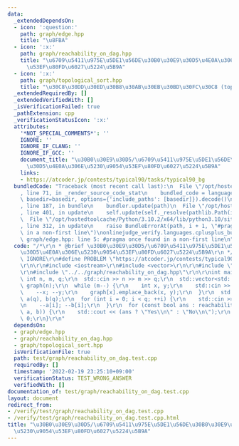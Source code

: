 ```yaml
---
data:
  _extendedDependsOn:
  - icon: ':question:'
    path: graph/edge.hpp
    title: "\u8FBA"
  - icon: ':x:'
    path: graph/reachability_on_dag.hpp
    title: "\u6709\u5411\u975E\u5DE1\u56DE\u30B0\u30E9\u30D5\u4E0A\u306E\u5230\u9054\
      \u53EF\u80FD\u6027\u5224\u5B9A"
  - icon: ':x:'
    path: graph/topological_sort.hpp
    title: "\u30C8\u30DD\u30ED\u30B8\u30AB\u30EB\u30BD\u30FC\u30C8 (topological sort)"
  _extendedRequiredBy: []
  _extendedVerifiedWith: []
  _isVerificationFailed: true
  _pathExtension: cpp
  _verificationStatusIcon: ':x:'
  attributes:
    '*NOT_SPECIAL_COMMENTS*': ''
    IGNORE: ''
    IGNORE_IF_CLANG: ''
    IGNORE_IF_GCC: ''
    document_title: "\u30B0\u30E9\u30D5/\u6709\u5411\u975E\u5DE1\u56DE\u30B0\u30E9\
      \u30D5\u4E0A\u306E\u5230\u9054\u53EF\u80FD\u6027\u5224\u5B9A"
    links:
    - https://atcoder.jp/contests/typical90/tasks/typical90_bg
  bundledCode: "Traceback (most recent call last):\n  File \"/opt/hostedtoolcache/Python/3.10.2/x64/lib/python3.10/site-packages/onlinejudge_verify/documentation/build.py\"\
    , line 71, in _render_source_code_stat\n    bundled_code = language.bundle(stat.path,\
    \ basedir=basedir, options={'include_paths': [basedir]}).decode()\n  File \"/opt/hostedtoolcache/Python/3.10.2/x64/lib/python3.10/site-packages/onlinejudge_verify/languages/cplusplus.py\"\
    , line 187, in bundle\n    bundler.update(path)\n  File \"/opt/hostedtoolcache/Python/3.10.2/x64/lib/python3.10/site-packages/onlinejudge_verify/languages/cplusplus_bundle.py\"\
    , line 401, in update\n    self.update(self._resolve(pathlib.Path(included), included_from=path))\n\
    \  File \"/opt/hostedtoolcache/Python/3.10.2/x64/lib/python3.10/site-packages/onlinejudge_verify/languages/cplusplus_bundle.py\"\
    , line 312, in update\n    raise BundleErrorAt(path, i + 1, \"#pragma once found\
    \ in a non-first line\")\nonlinejudge_verify.languages.cplusplus_bundle.BundleErrorAt:\
    \ graph/edge.hpp: line 5: #pragma once found in a non-first line\n"
  code: "/*\r\n * @brief \u30B0\u30E9\u30D5/\u6709\u5411\u975E\u5DE1\u56DE\u30B0\u30E9\
    \u30D5\u4E0A\u306E\u5230\u9054\u53EF\u80FD\u6027\u5224\u5B9A\r\n */\r\n#define\
    \ IGNORE\r\n#define PROBLEM \"https://atcoder.jp/contests/typical90/tasks/typical90_bg\"\
    \r\n\r\n#include <iostream>\r\n#include <vector>\r\n\r\n#include \"../../graph/edge.hpp\"\
    \r\n#include \"../../graph/reachability_on_dag.hpp\"\r\n\r\nint main() {\r\n \
    \ int n, m, q;\r\n  std::cin >> n >> m >> q;\r\n  std::vector<std::vector<Edge<bool>>>\
    \ graph(n);\r\n  while (m--) {\r\n    int x, y;\r\n    std::cin >> x >> y;\r\n\
    \    --x; --y;\r\n    graph[x].emplace_back(x, y);\r\n  }\r\n  std::vector<int>\
    \ a(q), b(q);\r\n  for (int i = 0; i < q; ++i) {\r\n    std::cin >> a[i] >> b[i];\r\
    \n    --a[i]; --b[i];\r\n  }\r\n  for (const bool ans : reachability_on_dag(graph,\
    \ a, b)) {\r\n    std::cout << (ans ? \"Yes\\n\" : \"No\\n\");\r\n  }\r\n  return\
    \ 0;\r\n}\r\n"
  dependsOn:
  - graph/edge.hpp
  - graph/reachability_on_dag.hpp
  - graph/topological_sort.hpp
  isVerificationFile: true
  path: test/graph/reachability_on_dag.test.cpp
  requiredBy: []
  timestamp: '2022-02-19 23:25:10+09:00'
  verificationStatus: TEST_WRONG_ANSWER
  verifiedWith: []
documentation_of: test/graph/reachability_on_dag.test.cpp
layout: document
redirect_from:
- /verify/test/graph/reachability_on_dag.test.cpp
- /verify/test/graph/reachability_on_dag.test.cpp.html
title: "\u30B0\u30E9\u30D5/\u6709\u5411\u975E\u5DE1\u56DE\u30B0\u30E9\u30D5\u4E0A\u306E\
  \u5230\u9054\u53EF\u80FD\u6027\u5224\u5B9A"
---
```

